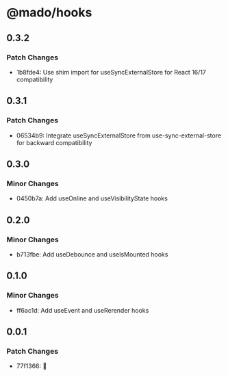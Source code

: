# @mado/hooks

## 0.3.2

### Patch Changes

- 1b8fde4: Use shim import for useSyncExternalStore for React 16/17 compatibility

## 0.3.1

### Patch Changes

- 06534b9: Integrate useSyncExternalStore from use-sync-external-store for backward compatibility

## 0.3.0

### Minor Changes

- 0450b7a: Add useOnline and useVisibilityState hooks

## 0.2.0

### Minor Changes

- b713fbe: Add useDebounce and useIsMounted hooks

## 0.1.0

### Minor Changes

- ff6ac1d: Add useEvent and useRerender hooks

## 0.0.1

### Patch Changes

- 77f1366: 🎉
